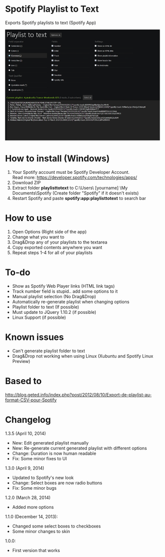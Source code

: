 Spotify Playlist to Text
========================

Exports Spotify playlists to text (Spotify App)

<img src="preview.jpg">

How to install (Windows)
========================
1. Your Spotify account must be Spotify Developer Account.<br/>
   Read more: https://developer.spotify.com/technologies/apps/
2. Download ZIP
3. Extract folder <b>playlisttotext</b> to C:\Users\ [yourname] \My Documents\Spotify (Create folder "Spotify" if it doesn't exists)
4. Restart Spotify and paste <b>spotify:app:playlisttotext</b> to search bar

How to use
========================
1. Open Options (Right side of the app)
2. Change what you want to
3. Drag&Drop any of your playlists to the textarea
4. Copy exported contents anywhere you want
5. Repeat steps 1-4 for all of your playlists

To-do
========================
- Show as Spotify Web Player links (HTML link tags)
- Track number field is stupid.. add some options to it
- Manual playlist selection (No Drag&Drop)
- Automatically re-generate playlist when changing options
- Playlist folder to text (If possible)
- Must update to JQuery 1.10.2 (if possible)
- Linux Support (if possible)

Known issues
========================
- Can't generate playlist folder to text
- Drag&Drop not working when using Linux (Xubuntu and Spotify Linux Preview)

Based to
========================
http://blog.geted.info/index.php?post/2012/08/10/Export-de-playlist-au-format-CSV-pour-Spotify

Changelog
========================

1.3.5 (April 10, 2014)
- New: Edit generated playlist manually
- New: Re-generate current generated playlist with different options
- Change: Duration is now human readable
- Fix: Some minor fixes to UI

1.3.0 (April 9, 2014)
- Updated to Spotify's new look
- Change: Select boxes are now radio buttons
- Fix: Some minor bugs

1.2.0 (March 28, 2014)
- Added more options

1.1.0 (December 14, 2013):
- Changed some select boxes to checkboxes
- Some minor changes to skin

1.0.0:
- First version that works
